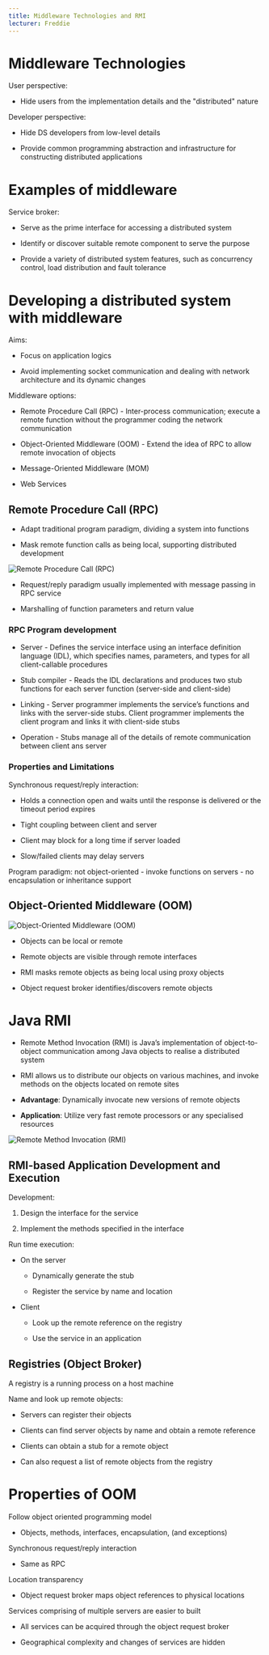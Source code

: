 ```yaml
---
title: Middleware Technologies and RMI
lecturer: Freddie
---
```


# Middleware Technologies

User perspective:

-   Hide users from the implementation details and the "distributed"
    nature

Developer perspective:

-   Hide DS developers from low-level details

-   Provide common programming abstraction and infrastructure for
    constructing distributed applications

# Examples of middleware

Service broker:

-   Serve as the prime interface for accessing a distributed system

-   Identify or discover suitable remote component to serve the purpose

-   Provide a variety of distributed system features, such as
    concurrency control, load distribution and fault tolerance

# Developing a distributed system with middleware

Aims:

-   Focus on application logics

-   Avoid implementing socket communication and dealing with network
    architecture and its dynamic changes

Middleware options:

-   Remote Procedure Call (RPC) - Inter-process communication; execute a
    remote function without the programmer coding the network
    communication

-   Object-Oriented Middleware (OOM) - Extend the idea of RPC to allow
    remote invocation of objects

-   Message-Oriented Middleware (MOM)

-   Web Services

## Remote Procedure Call (RPC)

-   Adapt traditional program paradigm, dividing a system into functions

-   Mask remote function calls as being local, supporting distributed
    development

![Remote Procedure Call (RPC)](/img/Year_2/Networks_and_Systems/Distributed_Systems/Middleware/RPC.webp)

-   Request/reply paradigm usually implemented with message passing in
    RPC service

-   Marshalling of function parameters and return value

### RPC Program development

-   Server - Defines the service interface using an interface definition
    language (IDL), which specifies names, parameters, and types for all
    client-callable procedures

-   Stub compiler - Reads the IDL declarations and produces two stub
    functions for each server function (server-side and client-side)

-   Linking - Server programmer implements the service’s functions and
    links with the server-side stubs. Client programmer implements the
    client program and links it with client-side stubs

-   Operation - Stubs manage all of the details of remote communication
    between client ans server

### Properties and Limitations

Synchronous request/reply interaction:

-   Holds a connection open and waits until the response is delivered or
    the timeout period expires

-   Tight coupling between client and server

-   Client may block for a long time if server loaded

-   Slow/failed clients may delay servers

Program paradigm: not object-oriented - invoke functions on servers - no
encapsulation or inheritance support

## Object-Oriented Middleware (OOM)

![Object-Oriented Middleware (OOM)](/img/Year_2/Networks_and_Systems/Distributed_Systems/Middleware/OOM.webp)

-   Objects can be local or remote

-   Remote objects are visible through remote interfaces

-   RMI masks remote objects as being local using proxy objects

-   Object request broker identifies/discovers remote objects

# Java RMI

-   Remote Method Invocation (RMI) is Java’s implementation of
    object-to-object communication among Java objects to realise a
    distributed system

-   RMI allows us to distribute our objects on various machines, and
    invoke methods on the objects located on remote sites

-   **Advantage**: Dynamically invocate new versions of remote objects

-   **Application**: Utilize very fast remote processors or any
    specialised resources

![Remote Method Invocation (RMI)](/img/Year_2/Networks_and_Systems/Distributed_Systems/Middleware/RMI.webp)

## RMI-based Application Development and Execution

Development:

1.  Design the interface for the service

2.  Implement the methods specified in the interface

Run time execution:

-   On the server

    -   Dynamically generate the stub

    -   Register the service by name and location

-   Client

    -   Look up the remote reference on the registry

    -   Use the service in an application

## Registries (Object Broker)

A registry is a running process on a host machine

Name and look up remote objects:

-   Servers can register their objects

-   Clients can find server objects by name and obtain a remote
    reference

-   Clients can obtain a stub for a remote object

-   Can also request a list of remote objects from the registry

# Properties of OOM

Follow object oriented programming model

-   Objects, methods, interfaces, encapsulation, (and exceptions)

Synchronous request/reply interaction

-   Same as RPC

Location transparency

-   Object request broker maps object references to physical locations

Services comprising of multiple servers are easier to built

-   All services can be acquired through the object request broker

-   Geographical complexity and changes of services are hidden

